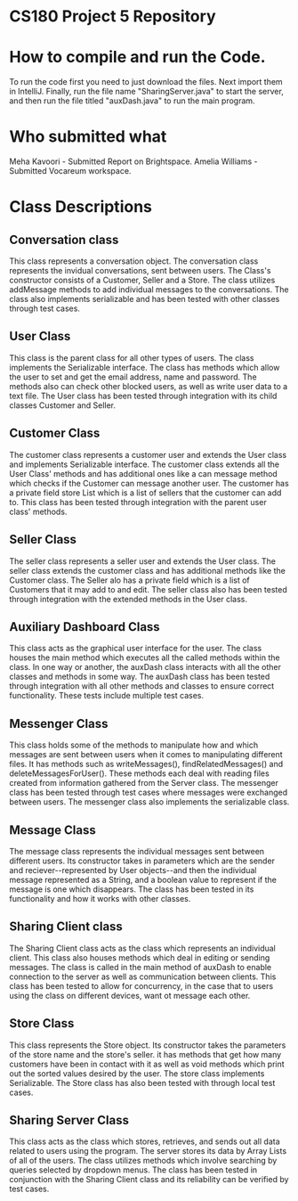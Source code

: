 # CS180 Project 5 Repository

# How to compile and run the Code.

To run the code first you need to just download the files. Next import them in IntelliJ. Finally, run the file name "SharingServer.java" to start the server, and then run the file titled "auxDash.java" to run the main program.

# Who submitted what

Meha Kavoori - Submitted Report on Brightspace. Amelia Williams - Submitted Vocareum workspace.

# Class Descriptions

## Conversation class

This class represents a conversation object. The conversation class represents the invidual conversations, sent
between users. The
Class's constructor consists of a Customer, Seller and a Store. The class utilizes addMessage methods to add individual
messages to the
conversations. The class also implements serializable and has been tested with other classes through test cases.
## User Class

This class is the parent class for all other types of users. The class implements the Serializable interface.
The class has methods which allow the user to set and get the email address, name and
password. The methods also can check other blocked users, as well as write user data to a text file.
The User class has been tested through integration
with its child classes Customer and Seller.
## Customer Class

The customer class represents a customer user and extends the User class and implements Serializable interface.
The customer class extends all the User Class' methods and has additional
ones like a can message method which checks if the Customer can message another user.
The customer has a private field store List which is a list of
sellers that the customer can add to. This class has been tested through integration
with the parent user class' methods.
## Seller Class

The seller class represents a seller user and extends the User class. The seller class extends the customer class
and has additional methods like the Customer class. The Seller alo has a private field which is a list of Customers
that it may add to and edit. The seller class also has been tested through integration with the extended methods
in the User class.
## Auxiliary Dashboard Class

This class acts as the graphical user interface for the user. The class houses the main method which
executes all the called methods within the class. In one way or another, the auxDash class interacts with all
the other classes and methods in some way. The auxDash class has been tested through integration with all
other methods and classes to ensure correct functionality. These tests include multiple test cases.
## Messenger Class

This class holds some of the methods to manipulate how and which messages are sent between users when it comes to
manipulating different files. It has methods such as writeMessages(), findRelatedMessages() and deleteMessagesForUser().
These methods each deal with reading files created from information gathered from the Server class. The messenger class has been
tested through test cases where messages were exchanged between users. The messenger class also implements the
serializable class.
## Message Class
The message class represents the individual messages sent between different users. Its constructor takes in parameters
 which are the sender and reciever--represented by User objects--and then the individual message represented as a String, and a boolean
value to represent if the message is one which disappears. The class has been tested in its functionality and how it works with other classes.

## Sharing Client class

The Sharing Client class acts as the class which represents an individual 
client. This class also houses methods which deal in editing or sending messages. 
The class is called in the main method of auxDash to enable connection to the server as well as communication 
between clients. This class has been tested to allow for concurrency, in the case that to users using the class on different devices, want ot message each other.


## Store Class

This class represents the Store object. Its constructor takes the parameters of the store name and the store's
seller. it has methods that get how many customers have been in contact with it as well as void methods which print
out the sorted values desired by the user. The store class
implements Serializable. The Store class has also been tested with through local test cases.
## Sharing Server Class
This class acts as the class which stores, retrieves, and sends out all data related to users using the program.
The server stores its data by Array Lists of all of the users. The class utilizes methods which involve searching by queries selected by dropdown menus.
The class has been tested in conjunction with the Sharing Client class and its reliability can be verified by test cases.
